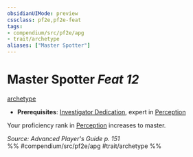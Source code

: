 ```yaml
---
obsidianUIMode: preview
cssclass: pf2e,pf2e-feat
tags:
- compendium/src/pf2e/apg
- trait/archetype
aliases: ["Master Spotter"]
---
```

# Master Spotter  *Feat 12*  
[archetype](../../rules/traits/archetype.md)  

- **Prerequisites**: [Investigator Dedication](investigator-dedication-apg.md), expert in [Perception](../skills.md#Perception)

Your proficiency rank in [Perception](../skills.md#Perception) increases to master.

*Source: Advanced Player's Guide p. 151*  
%% #compendium/src/pf2e/apg #trait/archetype %%